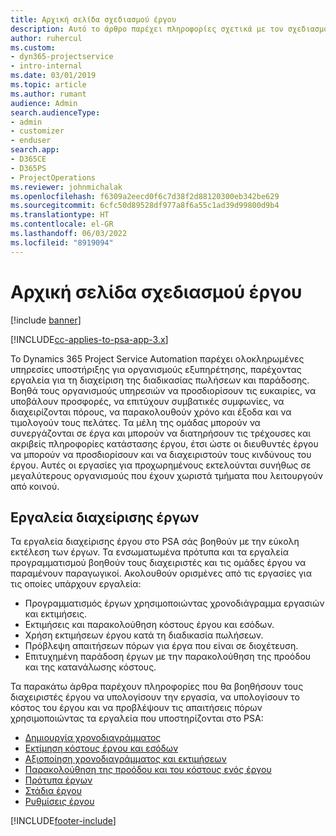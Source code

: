 ```yaml
---
title: Αρχική σελίδα σχεδιασμού έργου
description: Αυτό το άρθρο παρέχει πληροφορίες σχετικά με τον σχεδιασμό έργου.
author: ruhercul
ms.custom:
- dyn365-projectservice
- intro-internal
ms.date: 03/01/2019
ms.topic: article
ms.author: rumant
audience: Admin
search.audienceType:
- admin
- customizer
- enduser
search.app:
- D365CE
- D365PS
- ProjectOperations
ms.reviewer: johnmichalak
ms.openlocfilehash: f6309a2eecd0f6c7d38f2d88120300eb342be629
ms.sourcegitcommit: 6cfc50d89528df977a8f6a55c1ad39d99800d9b4
ms.translationtype: HT
ms.contentlocale: el-GR
ms.lasthandoff: 06/03/2022
ms.locfileid: "8919094"
---
```

# <a name="project-planning-home-page"></a>Αρχική σελίδα σχεδιασμού έργου

[!include [banner](../includes/psa-now-project-operations.md)]

[!INCLUDE[cc-applies-to-psa-app-3.x](../includes/cc-applies-to-psa-app-3x.md)]

Το Dynamics 365 Project Service Automation παρέχει ολοκληρωμένες υπηρεσίες υποστήριξης για οργανισμούς εξυπηρέτησης, παρέχοντας εργαλεία για τη διαχείριση της διαδικασίας πωλήσεων και παράδοσης. Βοηθά τους οργανισμούς υπηρεσιών να προσδιορίσουν τις ευκαιρίες, να υποβάλουν προσφορές, να επιτύχουν συμβατικές συμφωνίες, να διαχειρίζονται πόρους, να παρακολουθούν χρόνο και έξοδα και να τιμολογούν τους πελάτες. Τα μέλη της ομάδας μπορούν να συνεργάζονται σε έργα και μπορούν να διατηρήσουν τις τρέχουσες και ακριβείς πληροφορίες κατάστασης έργου, έτσι ώστε οι διευθυντές έργου να μπορούν να προσδιορίσουν και να διαχειριστούν τους κινδύνους του έργου. Αυτές οι εργασίες για προχωρημένους εκτελούνται συνήθως σε μεγαλύτερους οργανισμούς που έχουν χωριστά τμήματα που λειτουργούν από κοινού.

## <a name="project-management-tools"></a>Εργαλεία διαχείρισης έργων

Τα εργαλεία διαχείρισης έργου στο PSA σάς βοηθούν με την εύκολη εκτέλεση των έργων. Τα ενσωματωμένα πρότυπα και τα εργαλεία προγραμματισμού βοηθούν τους διαχειριστές και τις ομάδες έργου να παραμένουν παραγωγικοί. Ακολουθούν ορισμένες από τις εργασίες για τις οποίες υπάρχουν εργαλεία:

- Προγραμματισμός έργων χρησιμοποιώντας χρονοδιάγραμμα εργασιών και εκτιμήσεις.
- Εκτιμήσεις και παρακολούθηση κόστους έργου και εσόδων.
- Χρήση εκτιμήσεων έργου κατά τη διαδικασία πωλήσεων.
- Πρόβλεψη απαιτήσεων πόρων για έργα που είναι σε διοχέτευση.
- Επιτυχημένη παράδοση έργων με την παρακολούθηση της προόδου και της κατανάλωσης κόστους.

Τα παρακάτω άρθρα παρέχουν πληροφορίες που θα βοηθήσουν τους διαχειριστές έργου να υπολογίσουν την εργασία, να υπολογίσουν το κόστος του έργου και να προβλέψουν τις απαιτήσεις πόρων χρησιμοποιώντας τα εργαλεία που υποστηρίζονται στο PSA:

- [Δημιουργία χρονοδιαγράμματος](project-creating.md)
- [Εκτίμηση κόστους έργου και εσόδων](project-estimating.md)
- [Αξιοποίηση χρονοδιαγράμματος και εκτιμήσεων](project-leveraging.md)
- [Παρακολούθηση της προόδου και του κόστους ενός έργου](project-tracking.md)
- [Πρότυπα έργων](project-templates.md)
- [Στάδια έργου](project-stages.md)
- [Ρυθμίσεις έργου](project-settings.md)


[!INCLUDE[footer-include](../includes/footer-banner.md)]

